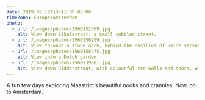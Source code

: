 ```yaml
---
date: 2019-06-12T13:41:09+02:00
timeZone: Europe/Amsterdam
photo:
  - url: /images/photos/1560152569.jpg
    alt: View down Eikelstraat, a small cobbled street.
  - url: /images/photos/1560156299.jpg
    alt: View through a stone arch, behind the Basilica of Saint Servatius.
  - url: /images/photos/1560158475.jpg
    alt: View into a Dutch garden.
  - url: /images/photos/1560239801.jpg
    alt: View down Ridderstraat, with colourful red walls and doors, with bikes parked to one side.
---
```

A fun few days exploring Maastrict’s beautiful nooks and crannies. Now, on to Amsterdam.
